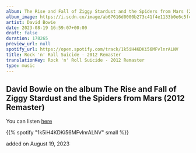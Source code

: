 ```yaml
---
album: The Rise and Fall of Ziggy Stardust and the Spiders from Mars (2012 Remaster)
album_image: https://i.scdn.co/image/ab67616d0000b273c41f4e1133b0e6c5fcf58680
artist: David Bowie
date: 2023-08-19 16:59:07+00:00
draft: false
duration: 178265
preview_url: null
spotify_url: https://open.spotify.com/track/1k5iH4KDKi56MFvlnrALNV
title: Rock 'n' Roll Suicide - 2012 Remaster
translationKey: Rock 'n' Roll Suicide - 2012 Remaster
type: music
---
```


## David Bowie on the album The Rise and Fall of Ziggy Stardust and the Spiders from Mars (2012 Remaster)

You can listen [here](https://open.spotify.com/track/1k5iH4KDKi56MFvlnrALNV)

{{% spotify "1k5iH4KDKi56MFvlnrALNV" small %}}

added on August 19, 2023